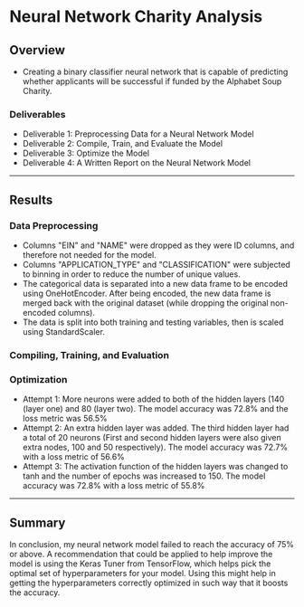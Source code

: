 # Neural Network Charity Analysis

## Overview
 - Creating a binary classifier neural network that is capable of predicting whether applicants will be successful if funded by the Alphabet Soup Charity.
### Deliverables 
 - Deliverable 1: Preprocessing Data for a Neural Network Model
 - Deliverable 2: Compile, Train, and Evaluate the Model
 - Deliverable 3: Optimize the Model
 - Deliverable 4: A Written Report on the Neural Network Model
-------------
## Results

### Data Preprocessing
 - Columns "EIN" and "NAME" were dropped as they were ID columns, and therefore not needed for the model.
 - Columns "APPLICATION_TYPE" and "CLASSIFICATION" were subjected to binning in order to reduce the number of unique values.
 - The categorical data is separated into a new data frame to be encoded using OneHotEncoder. After being encoded, the new data frame is merged back with the original dataset (while dropping the original non-encoded columns).
 - The data is split into both training and testing variables, then is scaled using StandardScaler.
### Compiling, Training, and Evaluation



### Optimization
 - Attempt 1: More neurons were added to both of the hidden layers (140 (layer one) and 80 (layer two). The model accuracy was 72.8% and the loss metric was 56.5%
 - Attempt 2: An extra hidden layer was added. The third hidden layer had a total of 20 neurons (First and second hidden layers were also given extra nodes, 100 and 50 respectively). The model accuracy was 72.7% with a loss metric of 56.6%
 - Attempt 3: The activation function of the hidden layers was changed to tanh and the number of epochs was increased to 150. The model accuracy was 72.8% with a loss metric of 55.8%
 ----------
 ## Summary 
In conclusion, my neural network model failed to reach the accuracy of 75% or above. A recommendation that could be applied to help improve the model is using the Keras Tuner from TensorFlow, which helps pick the optimal set of hyperparameters for your model. Using this might help in getting the hyperparameters correctly optimized in such way that it boosts the accuracy.
